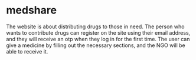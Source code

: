 # medshare
The website is about distributing drugs to those in need. The person who wants to contribute drugs can register on the site using their email address, and they will receive an otp when they log in for the first time. The user can give a medicine by filling out the necessary sections, and the NGO will be able to receive it.
